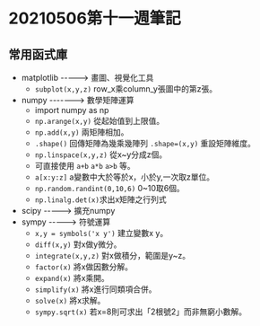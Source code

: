 # 20210506第十一週筆記
## 常用函式庫
* matplotlib -----> 畫圖、視覺化工具
  * ```subplot(x,y,z)``` row_x乘column_y張圖中的第z張。
* numpy -------> 數學矩陣運算
  * import numpy as np
  * ```np.arange(x,y)``` 從起始值到上限值。
  * ```np.add(x,y)``` 兩矩陣相加。
  * ```.shape()``` 回傳矩陣為幾乘幾陣列  ```.shape=(x,y)``` 重設矩陣維度。
  * ```np.linspace(x,y,z)```  從x~y分成z個。
  * 可直接使用 ```a+b``` ```a*b``` ```a>b``` 等。
  * ```a[x:y:z]``` a變數中大於等於x，小於y,一次取z單位。 
  * ```np.random.randint(0,10,6)``` 0~10取6個。
  *  ```np.linalg.det(x)```求出x矩陣之行列式
* scipy -----> 擴充numpy
* sympy -----> 符號運算
  *  ```x,y = symbols('x y')``` 建立變數x y。
  *  ```diff(x,y)``` 對x做y微分。
  *  ```integrate(x,y,z)``` 對x做積分，範圍是y~z。
  *  ```factor(x)``` 將x做因數分解。
  *  ```expand(x)``` 將x乘開。
  *  ```simplify(x)``` 將x進行同類項合併。
  *  ```solve(x)``` 將x求解。
  *  ```sympy.sqrt(x)``` 若x=8則可求出「2根號2」而非無窮小數解。
  
